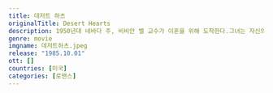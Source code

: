 ```yaml
---
title: 데저트 하츠
originalTitle: Desert Hearts
description: 1950년대 네바다 주, 비비안 벨 교수가 이혼을 위해 도착한다.그녀는 자신의 결혼에 만족하지 못하고, 자신이 있는 목장에서 어울리지 않는다고 느끼며, 점점 더 개방적이고 자신감 있는 레즈비언인 목장 주인의 딸 케이 리버스에게 끌리고 있다는 것을 알게 된다.
genre: movie
imgname: 데저트하츠.jpeg
release: "1985.10.01"
ott: []
countries: [미국]
categories: [로맨스]
---
```

